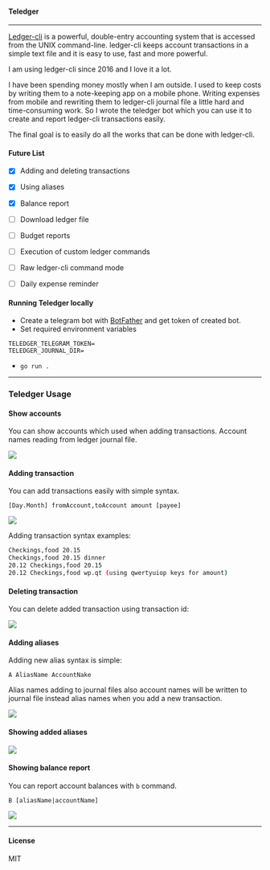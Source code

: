 #### Teledger

----

[Ledger-cli](https://www.ledger-cli.org/) is a powerful, double-entry accounting system that is accessed from the UNIX command-line. 
ledger-cli keeps account transactions in a simple text file and it is easy to use, fast and more powerful.

I am using ledger-cli since 2016 and I love it a lot. 

I have been spending money mostly when I am outside. I used to keep costs by writing them to a note-keeping app on a mobile phone. 
Writing expenses from mobile and rewriting them to ledger-cli journal file a little hard and time-consuming work. So I wrote the teledger bot which you can use it to create and report ledger-cli transactions easily.

The final goal is to easily do all the works that can be done with ledger-cli.

#### Future List

- [x] Adding and deleting transactions
- [x] Using aliases
- [x] Balance report
- [ ] Download ledger file
- [ ] Budget reports
- [ ] Execution of custom ledger commands
- [ ] Raw ledger-cli command mode
- [ ] Daily expense reminder


#### Running Teledger locally

- Create a telegram bot with [BotFather](http://t.me/BotFather) and get token of created bot.
- Set required environment variables

```
TELEDGER_TELEGRAM_TOKEN=
TELEDGER_JOURNAL_DIR=
```
- `go run .` 

----

### Teledger Usage

#### Show accounts

You can show accounts which used when adding transactions.
Account names reading from ledger journal file.

![](https://user-images.githubusercontent.com/823338/75116846-5e3a4800-567d-11ea-84b7-b22c1a22ed69.jpeg)

#### Adding transaction

You can add transactions easily with simple syntax.

`[Day.Month] fromAccount,toAccount amount [payee]`

![](https://user-images.githubusercontent.com/823338/75116981-9f7f2780-567e-11ea-98c8-faf2cd8c45ae.jpeg)


Adding transaction syntax examples:

```bash
Checkings,food 20.15
Checkings,food 20.15 dinner
20.12 Checkings,food 20.15
20.12 Checkings,food wp.qt (using qwertyuiop keys for amount)
```

#### Deleting transaction

You can delete added transaction using transaction id:

![](https://user-images.githubusercontent.com/823338/75117104-a22e4c80-567f-11ea-88b8-aadcb85d8992.jpeg)

#### Adding aliases

Adding new alias syntax is simple: 

```A AliasName AccountNake```

Alias names adding to journal files also account names will be written to journal file instead alias names when you add a new transaction.   

![](https://user-images.githubusercontent.com/823338/75117181-457f6180-5680-11ea-9207-a287350433df.jpeg)

#### Showing added aliases

![](https://user-images.githubusercontent.com/823338/75117161-f5a09a80-567f-11ea-8141-bebf952b9bdd.jpeg)


#### Showing balance report

You can report account balances with `b` command.

```
B [aliasName|accountName]
```

![](https://user-images.githubusercontent.com/823338/75117510-14ecf700-5683-11ea-971b-40324d2d9c5b.jpeg)


----

#### License

MIT
